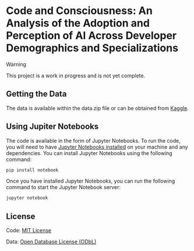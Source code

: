 # Code and Consciousness: An Analysis of the Adoption and Perception of AI Across Developer Demographics and Specializations

> [!Warning]
> This project is a work in progress and is not yet complete.

## Getting the Data
The data is available within the data.zip file or can be obtained from [Kaggle](https://www.kaggle.com/datasets/mahdialfred/stack-overflow-developer-survey-2023?select=survey_results_public.csv).

## Using Jupiter Notebooks
The code is available in the form of Jupyter Notebooks. To run the code, you will need to have [Jupyter Notebooks installed](https://jupyter.org/install#jupyter-notebook) on your machine and any dependencies. You can install Jupyter Notebooks using the following command:
```bash
pip install notebook
```
Once you have installed Jupyter Notebooks, you can run the following command to start the Jupyter Notebook server:
```bash
jupyter notebook
```

## License
Code: [MIT License](./LICENSE)

Data: [Open Database License (ODbL)](http://opendatacommons.org/licenses/odbl/1.0/)